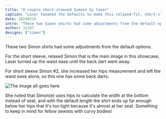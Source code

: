 ```yaml
---
title: "A couple short-sleeved Simons by laser"
caption: "Laser tweaked the defaults to make this relaxed-fit, short-sleeve Simon shirt"
date: 20240516
intro: "These two Simon shirts had some adjustments from the default options."
author: 31287
designs: ["simon"]
---
```


These two Simon shirts had some adjustments from the default options.

For the short sleeve, relaxed Simon that is the main image in this showcase, Laser turned up the waist ease until the back dart went away.

For short sleeve Simon #2, she increased her hips measurement and left the waist ease alone, so this one has some back darts:

![The image alt goes here](https://imagedelivery.net/ouSuR9yY1bHt-fuAokSA5Q/showcase-a-couple-short-sleeved-simons-by-laser-1/public "The image caption/title goes here")

She noted that Simon(e) uses hips to calculate the width at the bottom instead of seat, and with the default length the shirt ends up far enough below her hips that it's too tight because it's almost at her seat. Something to keep in mind for fellow sewists with curvy bodies!

